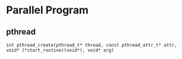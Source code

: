 # Parallel Program

## pthread

`int pthread_create(pthread_t* thread, const pthread_attr_t* attr, void* (*start_routine)(void*), void* arg)`


